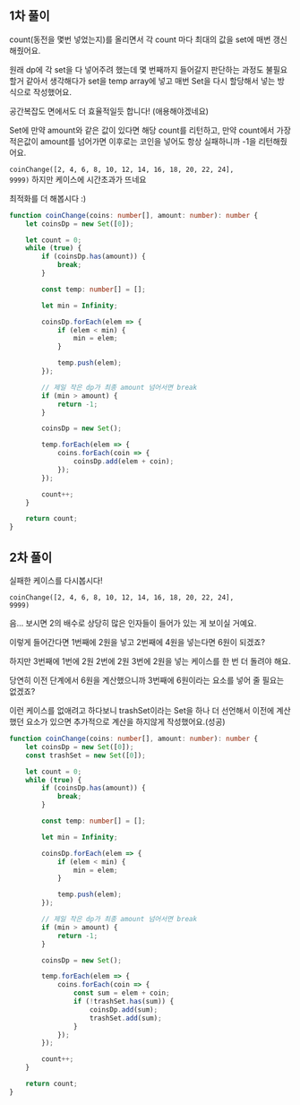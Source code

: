 ## 1차 풀이
count(동전을 몇번 넣었는지)를 올리면서 각 count 마다 최대의 값을 set에 매번 갱신해줬어요.

원래 dp에 각 set을 다 넣어주려 했는데 몇 번째까지 들어갈지 판단하는 과정도 불필요 할거 같아서 생각해다가 set을 temp array에 넣고 매번 Set을 다시 할당해서 넣는 방식으로 작성했어요.

공간복잡도 면에서도 더 효율적일듯 합니다! (애용해야겠네요)

Set에 만약 amount와 같은 값이 있다면 해당 count를 리턴하고, 만약 count에서 가장 적은값이 amount를 넘어가면 이후로는 코인을 넣어도 항상 실패하니까 -1을 리턴해줬어요.

<code>coinChange([2, 4, 6, 8, 10, 12, 14, 16, 18, 20, 22, 24], 9999)</code> 하지만 케이스에 시간초과가 뜨네요 

최적화를 더 해봅시다 :)
```typescript
function coinChange(coins: number[], amount: number): number {
    let coinsDp = new Set([0]);

    let count = 0;
    while (true) {
        if (coinsDp.has(amount)) {
            break;
        }

        const temp: number[] = [];

        let min = Infinity;

        coinsDp.forEach(elem => {
            if (elem < min) {
                min = elem;
            }

            temp.push(elem);
        });

        // 제일 작은 dp가 최종 amount 넘어서면 break
        if (min > amount) {
            return -1;
        }

        coinsDp = new Set();

        temp.forEach(elem => {
            coins.forEach(coin => {
                coinsDp.add(elem + coin);
            });
        });

        count++;
    }

    return count;
}
```

## 2차 풀이
실패한 케이스를 다시봅시다!

<code>coinChange([2, 4, 6, 8, 10, 12, 14, 16, 18, 20, 22, 24], 9999)</code>

음... 보시면 2의 배수로 상당히 많은 인자들이 들어가 있는 게 보이실 거예요.

이렇게 들어간다면 1번째에 2원을 넣고 2번째에 4원을 넣는다면 6원이 되겠죠?

하지만 3번째에 1번에 2원 2번에 2원 3번에 2원을 넣는 케이스를 한 번 더 돌려야 해요.

당연히 이전 단계에서 6원을 계산했으니까 3번째에 6원이라는 요소를 넣어 줄 필요는 없겠죠?

이런 케이스를 없애려고 하다보니 trashSet이라는  Set을 하나 더 선언해서 이전에 계산했던 요소가 있으면 추가적으로 계산을 하지않게 작성했어요.(성공)
```typescript
function coinChange(coins: number[], amount: number): number {
    let coinsDp = new Set([0]);
    const trashSet = new Set([0]);

    let count = 0;
    while (true) {
        if (coinsDp.has(amount)) {
            break;
        }

        const temp: number[] = [];

        let min = Infinity;

        coinsDp.forEach(elem => {
            if (elem < min) {
                min = elem;
            }

            temp.push(elem);
        });

        // 제일 작은 dp가 최종 amount 넘어서면 break
        if (min > amount) {
            return -1;
        }

        coinsDp = new Set();

        temp.forEach(elem => {
            coins.forEach(coin => {
                const sum = elem + coin;
                if (!trashSet.has(sum)) {
                    coinsDp.add(sum);
                    trashSet.add(sum);
                }
            });
        });

        count++;
    }

    return count;
}
```